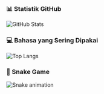 ### 📊 Statistik GitHub
![GitHub Stats](https://github-readme-stats.vercel.app/api?username=reno-25&show_icons=true&theme=radical)

### 💻 Bahasa yang Sering Dipakai
![Top Langs](https://github-readme-stats.vercel.app/api/top-langs/?username=reno25&layout=compact&theme=radical)

### 🐍 Snake Game
![Snake animation](https://github.com/renno-25/reno-25/blob/output/github-contribution-grid-snake.svg)
